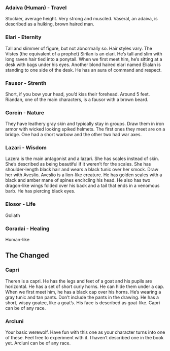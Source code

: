 ### Adaiva (Human) - Travel
Stockier, average height. Very strong and muscled. Vaseral, an adaiva, is described as a hulking, brown haired man.  
### Elari - Eternity 
Tall and slimmer of figure, but not abnormally so. Hair styles vary. The Vistes (the equivalent of a prophet) Sirilan is an elari. He’s tall and slim with long raven hair tied into a ponytail. When we first meet him, he’s sitting at a desk with bags under his eyes. Another blond haired elari named Elialan is standing to one side of the desk. He has an aura of command and respect.  
### Fausor  - Strenth
Short, if you bow your head, you’d kiss their forehead. Around 5 feet. Riandan, one of the main characters, is a fausor with a brown beard.  
### Gorcin  - Nature
They have leathery gray skin and typically stay in groups. Draw them in iron armor with wicked looking spiked helmets. The first ones they meet are on a bridge. One had a short warbow and the other two had war axes.  
### Lazari  - Wisdom
Lazera is the main antagonist and a lazari. She has scales instead of skin. She’s described as being beautiful if it weren’t for the scales. She has shoulder-length black hair and wears a black tunic over her smock. Draw her with Aveslio. Aveslio is a lion-like creature. He has golden scales with a black and amber mane of spines encircling his head. He also has two dragon-like wings folded over his back and a tail that ends in a venomous barb. He has piercing black eyes.  
### Elosor - Life
Goliath
### Goradai - Healing
Human-like

## The Changed
### Capri  
Theren is a capri. He has the legs and feet of a goat and his pupils are horizontal. He has a set of short curly horns. He can hide them under a cap. When we first meet him, he has a black cap over his horns. He’s wearing a gray tunic and tan pants. Don’t include the pants in the drawing. He has a short, wispy goatee, like a goat’s. His face is described as goat-like. 
Capri can be of any race.
### Arcluni  
Your basic werewolf. Have fun with this one as your character turns into one of these. Feel free to experiment with it. I haven’t described one in the book yet. Arcluni can be of any race.